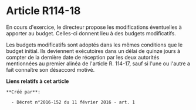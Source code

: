 # Article R114-18

En cours d'exercice, le directeur propose les modifications éventuelles à apporter au budget. Celles-ci donnent lieu à des
budgets modificatifs. 

Les budgets modificatifs sont adoptés dans les mêmes conditions que le budget initial. Ils deviennent exécutoires dans un
délai de quinze jours à compter de la dernière date de réception par les deux autorités mentionnées au premier alinéa de
l'article R. 114-17, sauf si l'une ou l'autre a fait connaître son désaccord motivé.

**Liens relatifs à cet article**

	**Créé par**:

	  - Décret n°2016-152 du 11 février 2016 - art. 1
